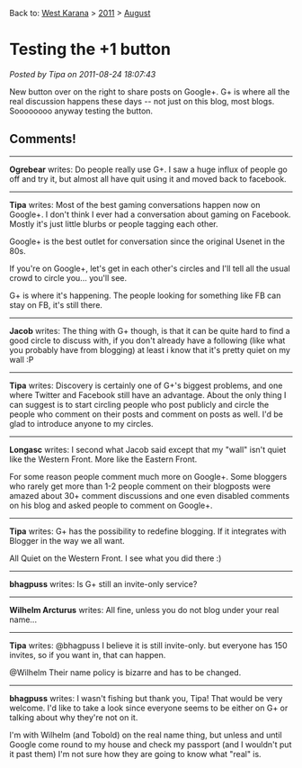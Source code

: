 Back to: [West Karana](/posts/westkarana.md) > [2011](/posts/2011/westkarana.md) > [August](./westkarana.md)
# Testing the +1 button

*Posted by Tipa on 2011-08-24 18:07:43*

New button over on the right to share posts on Google+. G+ is where all the real discussion happens these days -- not just on this blog, most blogs. Soooooooo anyway testing the button.
## Comments!

---

**Ogrebear** writes: Do people really use G+. I saw a huge influx of people go off and try it, but almost all have quit using it and moved back to facebook.

---

**Tipa** writes: Most of the best gaming conversations happen now on Google+. I don't think I ever had a conversation about gaming on Facebook. Mostly it's just little blurbs or people tagging each other.

Google+ is the best outlet for conversation since the original Usenet in the 80s.

If you're on Google+, let's get in each other's circles and I'll tell all the usual crowd to circle you... you'll see.

G+ is where it's happening. The people looking for something like FB can stay on FB, it's still there.

---

**Jacob** writes: The thing with G+ though, is that it can be quite hard to find a good circle to discuss with, if you don't already have a following (like what you probably have from blogging) at least i know that it's pretty quiet on my wall :P

---

**Tipa** writes: Discovery is certainly one of G+'s biggest problems, and one where Twitter and Facebook still have an advantage. About the only thing I can suggest is to start circling people who post publicly and circle the people who comment on their posts and comment on posts as well. I'd be glad to introduce anyone to my circles.

---

**Longasc** writes: I second what Jacob said except that my "wall" isn't quiet like the Western Front. More like the Eastern Front.

For some reason people comment much more on Google+. Some bloggers who rarely get more than 1-2 people comment on their blogposts were amazed about 30+ comment discussions and one even disabled comments on his blog and asked people to comment on Google+.

---

**Tipa** writes: G+ has the possibility to redefine blogging. If it integrates with Blogger in the way we all want.

All Quiet on the Western Front. I see what you did there :)

---

**bhagpuss** writes: Is G+ still an invite-only service?

---

**Wilhelm Arcturus** writes: All fine, unless you do not blog under your real name...

---

**Tipa** writes: @bhagpuss I believe it is still invite-only. but everyone has 150 invites, so if you want in, that can happen.

@Wilhelm Their name policy is bizarre and has to be changed.

---

**bhagpuss** writes: I wasn't fishing but thank you, Tipa! That would be very welcome. I'd like to take a look since everyone seems to be either on G+ or talking about why they're not on it.

I'm with Wilhelm (and Tobold) on the real name thing, but unless and until Google come round to my house and check my passport (and I wouldn't put it past them) I'm not sure how they are going to know what "real" is.

